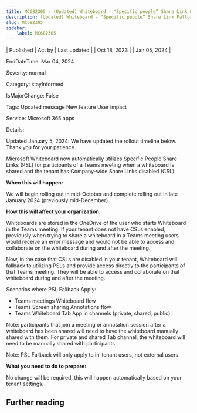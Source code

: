 ```yaml
---
title: MC682305 - (Updated) Whiteboard - "Specific people” Share Link Fallback
description: (Updated) Whiteboard - "Specific people” Share Link Fallback
slug: MC682305
sidebar:
    label: MC682305
---
```


| Published | Act by | Last updated |
| Oct 18, 2023 |  | Jan 05, 2024 |

EndDateTime: Mar 04, 2024

Severity: normal

Category: stayInformed

IsMajorChange: False

Tags: Updated message New feature User impact

Service: Microsoft 365 apps

Details: 

<p style="">Updated January 5, 2024: We have updated the rollout timeline below. Thank you for your patience.</p><p style="">Microsoft Whiteboard now automatically utilizes Specific People Share Links (PSL) for participants of a Teams meeting when a whiteboard is shared and the tenant has Company-wide Share Links disabled (CSL).&nbsp;&nbsp;</p>
<p><b>When this will happen:</b></p>

<p>We will begin rolling out in mid-October and complete rolling out in late January 2024 (previously mid-December).</p>

<p><b>How this will affect your organization:</b></p>

<p>Whiteboards are stored in the OneDrive of the user who starts Whiteboard in the Teams meeting. If your tenant does not have CSLs enabled, previously when trying to share a whiteboard in a Teams meeting users would receive an error message and would not be able to access and collaborate on the whiteboard during and after the meeting.&nbsp;&nbsp;</p><p>Now, in the case that CSLs are disabled in your tenant, Whiteboard will fallback to utilizing PSLs and provide access directly to the participants of that Teams meeting. They will be able to access and collaborate on that whiteboard during and after the meeting.&nbsp;&nbsp;</p><p>Scenarios where PSL Fallback Apply:&nbsp;</p><ul><li>Teams meetings Whiteboard flow</li><li>Teams Screen sharing Annotations flow</li><li>Teams Whiteboard Tab App in channels (private, shared, public)</li></ul><p>Note: participants that join a meeting or annotation session after a whiteboard has been shared will need to have the whiteboard manually shared with them. For private and shared Tab channel, the whiteboard will need to be manually shared with participants.&nbsp;&nbsp;</p><p>Note: PSL Fallback will only apply to in-tenant users, not external users.</p>
<p><b>What you need to do to prepare:</b></p>
<p>No change will be required, this will happen automatically based on your tenant settings.</p>

## Further reading
